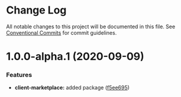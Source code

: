 # Change Log

All notable changes to this project will be documented in this file.
See [Conventional Commits](https://conventionalcommits.org) for commit guidelines.

# 1.0.0-alpha.1 (2020-09-09)


### Features

* **client-marketplace:** added package ([f5ee695](https://github.com/Cloudoki/APISuite/commit/f5ee6951032114cc150bc660fb1e03fc2f8bcc51))
